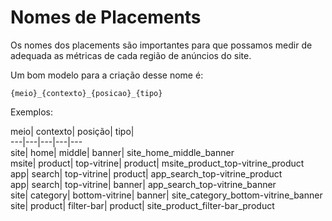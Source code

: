 # Nomes de Placements

Os nomes dos placements são importantes para que possamos medir de adequada as
métricas de cada região de anúncios do site.

Um bom modelo para a criação desse nome é:

    
    
    {meio}_{contexto}_{posicao}_{tipo}
    

  

Exemplos:

meio| contexto| posição| tipo|  
---|---|---|---|---  
site| home| middle| banner| site_home_middle_banner  
msite| product| top-vitrine| product| msite_product_top-vitrine_product  
app| search| top-vitrine| product| app_search_top-vitrine_product  
app| search| top-vitrine| banner| app_search_top-vitrine_banner  
site| category| bottom-vitrine| banner| site_category_bottom-vitrine_banner  
site| product| filter-bar| product| site_product_filter-bar_product

